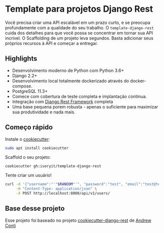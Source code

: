 # Template para projetos Django Rest

Você precisa criar uma API escalável em um prazo curto, e se preocupa profundamente com a qualidade do seu trabalho.
O `template-django-rest` cuida dos detalhes para que você possa se concentrar em tornar sua API incrível.
O Scaffolding de um projeto leva segundos. Basta adicionar seus próprios recursos à API e começar a entregar.

## Highlights
- Desenvolvimento moderno de Python com Python 3.6+
- Django 2.2+
- Desenvolvimento local totalmente dockerizado através do docker-compose.
- PostgreSQL 11.3+
- Comece com cobertura de teste completa e implantação contínua.
- Integração com [Django Rest Framework](http://www.django-rest-framework.org/) completa
- Uma base pequena porem robusta - apenas o suficiente para maximizar sua produtividade e nada mais.

## Começo rápido

Instale o [cookiecutter](https://github.com/audreyr/cookiecutter):

```bash
sudo apt install cookiecutter
```

Scaffold o seu projeto:
```
cookiecutter gh:ivoryit/template-django-rest
```

Tente criar um usuário!

```bash
curl -d '{"username":"'"$RANDOM"'", "password":"test", "email":"test@test.com", "first_name":"test", "last_name":"user"}' \
     -H "Content-Type: application/json" \
     -X POST http://localhost:8000/api/v1/users/
```

## Base desse projeto

Esse projeto foi baseado no projeto [cookiecutter-django-rest](https://github.com/agconti/cookiecutter-django-rest) de [Andrew Conti](https://github.com/agconti)
